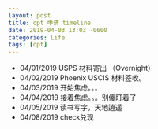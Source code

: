 ```yaml
---
layout: post
title: opt 申请 timeline
date: 2019-04-03 13:03 -0600
categories: Life
tags: [opt]
---
```


- 04/01/2019 USPS 材料寄出 （Overnight）
- 04/02/2019 Phoenix USCIS 材料签收。
- 04/03/2019 开始焦虑。。。
- 04/04/2019 接着焦虑。。。别傻盯着了
- 04/05/2019 读书写字，天地逍遥
- 04/08/2019 check兑现
